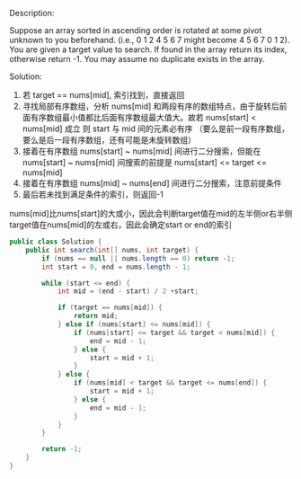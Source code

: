 Description:

Suppose an array sorted in ascending order is rotated at some pivot unknown to you beforehand.
(i.e., 0 1 2 4 5 6 7 might become 4 5 6 7 0 1 2).
You are given a target value to search. If found in the array return its index, otherwise return -1.
You may assume no duplicate exists in the array.

Solution:

1. 若 target == nums[mid], 索引找到，直接返回
2. 寻找局部有序数组，分析 nums[mid] 和两段有序的数组特点，由于旋转后前面有序数组最小值都比后面有序数组最大值大。故若 nums[start] < nums[mid] 成立
 则 start 与 mid 间的元素必有序 （要么是前一段有序数组，要么是后一段有序数组，还有可能是未旋转数组）
3. 接着在有序数组 nums[start] ~ nums[mid] 间进行二分搜索，但能在 nums[start] ~ nums[mid] 间搜索的前提是 nums[start] <= target <= nums[mid]
4. 接着在有序数组 nums[mid] ~ nums[end] 间进行二分搜索，注意前提条件
5. 最后若未找到满足条件的索引，则返回-1

nums[mid]比nums[start]的大或小，因此会判断target值在mid的左半侧or右半侧
target值在nums[mid]的左或右，因此会确定start or end的索引

```java
public class Solution {
    public int search(int[] nums, int target) {
        if (nums == null || nums.length == 0) return -1;
        int start = 0, end = nums.length - 1;

        while (start <= end) {
            int mid = (end - start) / 2 +start;

            if (target == nums[mid]) {
                return mid;
            } else if (nums[start] <= nums[mid]) {
                if (nums[start] <= target && target < nums[mid]) {
                    end = mid - 1;
                } else {
                    start = mid + 1;
                }
            } else {
                if (nums[mid] < target && target <= nums[end]) {
                    start = mid + 1;
                } else {
                    end = mid - 1;
                }
            }
        }

        return -1;
    }
}
```